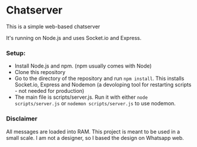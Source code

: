 # Chatserver

This is a simple web-based chatserver

It's running on Node.js and uses Socket.io and Express.

### Setup:

* Install Node.js and npm. (npm usually comes with Node)
* Clone this repository
* Go to the directory of the repository and run `npm install`. This installs Socket.io, Express and Nodemon (a devoloping tool for restarting scripts - not needed for production)
* The main file is scripts/server.js. Run it with either `node scripts/server.js` or `nodemon scripts/server.js` to use nodemon.

### Disclaimer
All messages are loaded into RAM. This project is meant to be used in a small scale.
I am not a designer, so I based the design on Whatsapp web.
